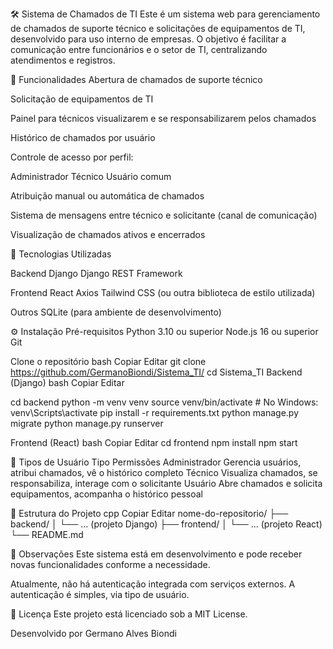 🛠️ Sistema de Chamados de TI
Este é um sistema web para gerenciamento de chamados de suporte técnico e solicitações de equipamentos de TI, desenvolvido para uso interno de empresas. O objetivo é facilitar a comunicação entre funcionários e o setor de TI, centralizando atendimentos e registros.

🚀 Funcionalidades
Abertura de chamados de suporte técnico

Solicitação de equipamentos de TI

Painel para técnicos visualizarem e se responsabilizarem pelos chamados

Histórico de chamados por usuário

Controle de acesso por perfil:

Administrador
Técnico
Usuário comum

Atribuição manual ou automática de chamados

Sistema de mensagens entre técnico e solicitante (canal de comunicação)

Visualização de chamados ativos e encerrados

🧰 Tecnologias Utilizadas

Backend
Django
Django REST Framework

Frontend
React
Axios
Tailwind CSS (ou outra biblioteca de estilo utilizada)

Outros
SQLite (para ambiente de desenvolvimento)

⚙️ Instalação
Pré-requisitos
Python 3.10 ou superior
Node.js 16 ou superior
Git

Clone o repositório
bash
Copiar
Editar
git clone https://github.com/GermanoBiondi/Sistema_TI/
cd Sistema_TI
Backend (Django)
bash
Copiar
Editar

cd backend
python -m venv venv
source venv/bin/activate  # No Windows: venv\Scripts\activate
pip install -r requirements.txt
python manage.py migrate
python manage.py runserver

Frontend (React)
bash
Copiar
Editar
cd frontend
npm install
npm start

👥 Tipos de Usuário
Tipo	Permissões
Administrador	Gerencia usuários, atribui chamados, vê o histórico completo
Técnico	Visualiza chamados, se responsabiliza, interage com o solicitante
Usuário	Abre chamados e solicita equipamentos, acompanha o histórico pessoal

📂 Estrutura do Projeto
cpp
Copiar
Editar
nome-do-repositorio/
├── backend/
│   └── ... (projeto Django)
├── frontend/
│   └── ... (projeto React)
└── README.md

📌 Observações
Este sistema está em desenvolvimento e pode receber novas funcionalidades conforme a necessidade.

Atualmente, não há autenticação integrada com serviços externos. A autenticação é simples, via tipo de usuário.

📄 Licença
Este projeto está licenciado sob a MIT License.

Desenvolvido por Germano Alves Biondi
